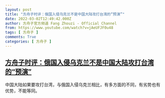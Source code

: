 ```yaml
---
layout: post
title: "方舟子时评：俄国入侵乌克兰不是中国大陆攻打台湾的“预演”"
date: 2022-03-02T12:49:42.000Z
author: 方舟子官方频道 Fang Zhouzi - Official Channel
from: https://www.youtube.com/watch?v=jAeUFJF0u48
tags: [ 方舟子 ]
comments: True
categories: [ 方舟子 ]
---
```

<!--1646225382000-->
[方舟子时评：俄国入侵乌克兰不是中国大陆攻打台湾的“预演”](https://www.youtube.com/watch?v=jAeUFJF0u48)
------

<div>
中国大陆如果要攻打台湾，与俄国入侵乌克兰相比，有多方面的不同，有劣势也有优势，不能等同。
</div>
